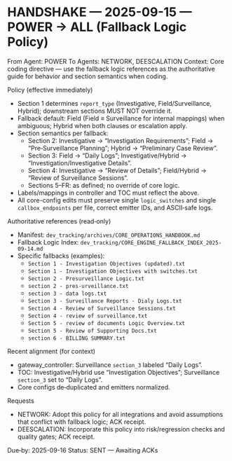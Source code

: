 # HANDSHAKE — 2025-09-15 — POWER → ALL (Fallback Logic Policy)

From Agent: POWER
To Agents: NETWORK, DEESCALATION
Context: Core coding directive — use the fallback logic references as the authoritative guide for behavior and section semantics when coding.

Policy (effective immediately)
- Section 1 determines `report_type` (Investigative, Field/Surveillance, Hybrid); downstream sections MUST NOT override it.
- Fallback default: Field (Field ≡ Surveillance for internal mappings) when ambiguous; Hybrid when both clauses or escalation apply.
- Section semantics per fallback:
  - Section 2: Investigative → “Investigation Requirements”; Field → “Pre‑Surveillance Planning”; Hybrid → “Preliminary Case Review”.
  - Section 3: Field → “Daily Logs”; Investigative/Hybrid → “Investigation/Investigative Details”.
  - Section 4: Investigative → “Review of Details”; Field/Hybrid → “Review of Surveillance Sessions”.
  - Sections 5–FR: as defined; no override of core logic.
- Labels/mappings in controller and TOC must reflect the above.
- All core-config edits must preserve single `logic_switches` and single `callbox_endpoints` per file, correct emitter IDs, and ASCII‑safe logs.

Authoritative references (read‑only)
- Manifest: `dev_tracking/archives/CORE_OPERATIONS_HANDBOOK.md`
- Fallback Logic Index: `dev_tracking/CORE_ENGINE_FALLBACK_INDEX_2025-09-14.md`
- Specific fallbacks (examples):
  - `Section 1 - Investigation Objectives (updated).txt`
  - `Section 1 - Investigation Objectives with switches.txt`
  - `Section 2 - Presurveillance Logic.txt`
  - `section 2 - pres-urveillance.txt`
  - `section 3 - data logs.txt`
  - `Section 3 - Surveillance Reports - Dialy Logs.txt`
  - `Section 4 - Review of Surveillance Sessions.txt`
  - `Section 4 - review of surveillance.txt`
  - `Section 5 - review of documents Logic Overview.txt`
  - `Section 5 - Review of Supporting Docs.txt`
  - `section 6 - BILLING SUMMARY.txt`

Recent alignment (for context)
- gateway_controller: Surveillance `section_3` labeled “Daily Logs”.
- TOC: Investigative/Hybrid use “Investigation Objectives”; Surveillance `section_3` set to “Daily Logs”.
- Core configs de‑duplicated and emitters normalized.

Requests
- NETWORK: Adopt this policy for all integrations and avoid assumptions that conflict with fallback logic; ACK receipt.
- DEESCALATION: Incorporate this policy into risk/regression checks and quality gates; ACK receipt.

Due‑by: 2025-09-16
Status: SENT — Awaiting ACKs

